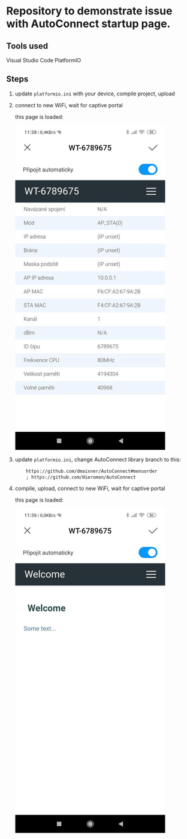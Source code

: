 # Repository to demonstrate issue with AutoConnect startup page.

## Tools used

Visual Studio Code
PlatformIO

## Steps

1. update `platformio.ini` with your device, compile project, upload
1. connect to new WiFi, wait for captive portal

    this page is loaded:

    ![ac](res/ac.jpg)

1. update `platformio.ini`, change AutoConnect library branch to this:

    ```
        https://github.com/dmaixner/AutoConnect#menuorder
        ; https://github.com/Hieromon/AutoConnect
    ```

1. compile, upload, connect to new WiFi, wait for captive portal

    this page is loaded:

    ![welcome](res/welcome.jpg)

